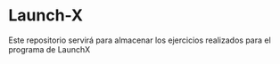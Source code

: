 # Launch-X

Este repositorio servirá para almacenar los ejercicios realizados para el programa de LaunchX
